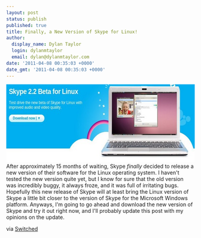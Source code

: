 ```yaml
---
layout: post
status: publish
published: true
title: Finally, a New Version of Skype for Linux!
author:
  display_name: Dylan Taylor
  login: dylanmtaylor
  email: dylan@dylanmtaylor.com
date: '2011-04-08 00:35:03 +0000'
date_gmt: '2011-04-08 00:35:03 +0000'
---
```

<p style="text-align: left;"><img class="aligncenter" title="Skype for Linux 2.2" src="/images/blog/2011/04/skype-for-linux4.jpg" alt="" width="600" height="207" /> After approximately 15 months of waiting, Skype <em>finally</em> decided to release a new version of their software for the Linux operating system. I haven't tested the new version quite yet, but I know for sure that the old version was incredibly buggy, it always froze, and it was full of irritating bugs. Hopefully this new release of Skype will at least bring the Linux version of Skype a little bit closer to the version of Skype for the Microsoft Windows platform. Anyways, I'm going to go ahead and download the new version of Skype and try it out right now, and I'll probably update this post with my opinions on the update.</p>
<p>via <a href="http://downloadsquad.switched.com/2011/04/07/skype-for-linux-gets-an-update-after-almost-15-months/">Switched</a></p>
